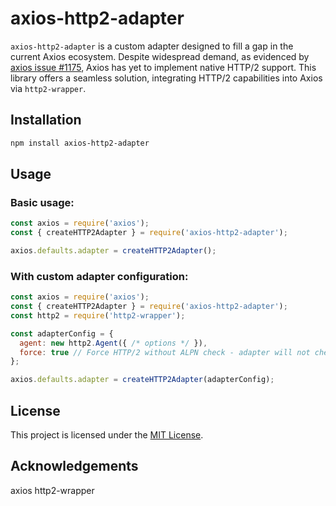 # axios-http2-adapter
`axios-http2-adapter` is a custom adapter designed to fill a gap in the current Axios ecosystem. Despite widespread demand, as evidenced by [axios issue #1175](https://github.com/axios/axios/issues/1175), Axios has yet to implement native HTTP/2 support. This library offers a seamless solution, integrating HTTP/2 capabilities into Axios via `http2-wrapper`.

## Installation

```bash
npm install axios-http2-adapter
```

## Usage

### Basic usage:

```javascript
const axios = require('axios');
const { createHTTP2Adapter } = require('axios-http2-adapter');

axios.defaults.adapter = createHTTP2Adapter();
```

### With custom adapter configuration:

```javascript
const axios = require('axios');
const { createHTTP2Adapter } = require('axios-http2-adapter');
const http2 = require('http2-wrapper');

const adapterConfig = {
  agent: new http2.Agent({ /* options */ }),
  force: true // Force HTTP/2 without ALPN check - adapter will not check whether the endpoint supports http2 before the request
};

axios.defaults.adapter = createHTTP2Adapter(adapterConfig);
```

## License
This project is licensed under the [MIT License](https://github.com/uibakery/axios-http2-adapter/blob/master/LICENSE).

## Acknowledgements
axios
http2-wrapper
